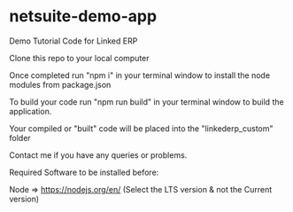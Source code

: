 # netsuite-demo-app
Demo Tutorial Code for Linked ERP

Clone this repo to your local computer

Once completed run "npm i" in your terminal window to install the node modules from package.json

To build your code run "npm run build" in your terminal window to build the application.

Your compiled or "built" code will be placed into the "linkederp_custom" folder

Contact me if you have any queries or problems.

Required Software to be installed before:

Node => https://nodejs.org/en/ (Select the LTS version & not the Current version)